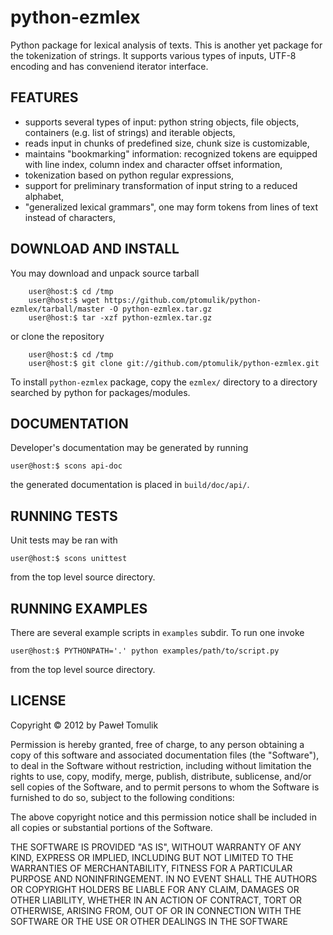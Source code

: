 python-ezmlex
=============

Python package for lexical analysis of texts. This is another yet package for
the tokenization of strings. It supports various types of inputs, UTF-8
encoding and has conveniend iterator interface. 


FEATURES
--------

  - supports several types of input: python string objects, file objects,
    containers (e.g. list of strings) and iterable objects,
  - reads input in chunks of predefined size, chunk size is customizable,
  - maintains "bookmarking" information: recognized tokens are equipped with
    line index, column index and character offset information,
  - tokenization based on python regular expressions,
  - support for preliminary transformation of input string to a reduced
    alphabet,
  - "generalized lexical grammars", one may form tokens from lines of text
    instead of characters,

DOWNLOAD AND INSTALL
--------------------

You may download and unpack source tarball
    
        user@host:$ cd /tmp
        user@host:$ wget https://github.com/ptomulik/python-ezmlex/tarball/master -O python-ezmlex.tar.gz
        user@host:$ tar -xzf python-ezmlex.tar.gz

or clone the repository

        user@host:$ cd /tmp
        user@host:$ git clone git://github.com/ptomulik/python-ezmlex.git
       
To install ``python-ezmlex`` package, copy the ``ezmlex/`` directory to a
directory searched by python for packages/modules.


DOCUMENTATION
-------------

Developer's documentation may be generated by running

    user@host:$ scons api-doc
 
the generated documentation is placed in ``build/doc/api/``.


RUNNING TESTS
-------------

Unit tests may be ran with 

    user@host:$ scons unittest

from the top level source directory.

RUNNING EXAMPLES
----------------

There are several example scripts in ``examples`` subdir. To run one invoke

    user@host:$ PYTHONPATH='.' python examples/path/to/script.py

from the top level source directory.


LICENSE
-------

Copyright &copy; 2012 by Paweł Tomulik

Permission is hereby granted, free of charge, to any person obtaining a copy
of this software and associated documentation files (the "Software"), to deal
in the Software without restriction, including without limitation the rights
to use, copy, modify, merge, publish, distribute, sublicense, and/or sell
copies of the Software, and to permit persons to whom the Software is
furnished to do so, subject to the following conditions:

The above copyright notice and this permission notice shall be included in all
copies or substantial portions of the Software.

THE SOFTWARE IS PROVIDED "AS IS", WITHOUT WARRANTY OF ANY KIND, EXPRESS OR
IMPLIED, INCLUDING BUT NOT LIMITED TO THE WARRANTIES OF MERCHANTABILITY,
FITNESS FOR A PARTICULAR PURPOSE AND NONINFRINGEMENT. IN NO EVENT SHALL THE
AUTHORS OR COPYRIGHT HOLDERS BE LIABLE FOR ANY CLAIM, DAMAGES OR OTHER
LIABILITY, WHETHER IN AN ACTION OF CONTRACT, TORT OR OTHERWISE, ARISING FROM,
OUT OF OR IN CONNECTION WITH THE SOFTWARE OR THE USE OR OTHER DEALINGS IN THE
SOFTWARE
